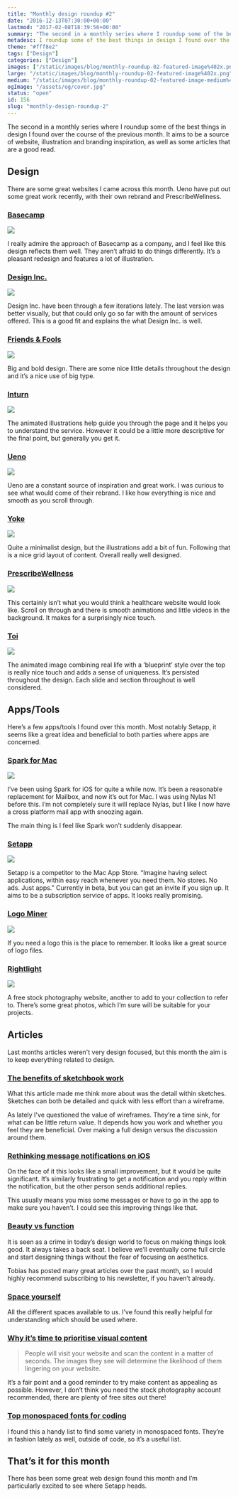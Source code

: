 ```yaml
---
title: "Monthly design roundup #2"
date: "2016-12-13T07:30:00+00:00"
lastmod: "2017-02-08T18:39:56+00:00"
summary: "The second in a monthly series where I roundup some of the best things in design I found over the course of the previous month. It aims to be a source of website, illustration and branding inspiration, as well as some articles that are a good read."
metadesc: I roundup some of the best things in design I found over the course of the previous month. It aims to be a source of website, illustration and branding inspiration, as well as some articles that are a good read."
theme: "#fff8e2"
tags: ["Design"]
categories: ["Design"]
images: ["/static/images/blog/monthly-roundup-02-featured-image%402x.png"]
large: "/static/images/blog/monthly-roundup-02-featured-image%402x.png"
medium: "/static/images/blog/monthly-roundup-02-featured-image-medium%402x.png"
ogImage: "/assets/og/cover.jpg"
status: "open"
id: 156
slug: "monthly-design-roundup-2"
---
```


The second in a monthly series where I roundup some of the best things in design I found over the course of the previous month. It aims to be a source of website, illustration and branding inspiration, as well as some articles that are a good read.

## Design
There are some great websites I came across this month. Ueno have put out some great work recently, with their own rebrand and PrescribeWellness. 

### [Basecamp](https://basecamp.com)

<Image src="/static/images/blog/monthly-roundup-02-basecamp@2x.jpg" width={738} height={492} />

I really admire the approach of Basecamp as a company, and I feel like this design reflects them well. They aren’t afraid to do things differently. It’s a pleasant redesign and features a lot of illustration.

### [Design Inc.](https://www.designinc.com)

<Image src="/static/images/blog/monthly-roundup-02-designinc@2x.png" width={738} height={492} />

Design Inc. have been through a few iterations lately. The last version was better visually, but that could only go so far with the amount of services offered. This is a good fit and explains the what Design Inc. is well.

### [Friends & Fools](http://www.friendsandfools.be)

<Image src="/static/images/blog/monthly-roundup-02-friends-fools@2x.jpg" width={738} height={492} />

Big and bold design. There are some nice little details throughout the design and it’s a nice use of big type.

### [Inturn](http://inturn.co)

<Image src="/static/images/blog/monthly-roundup-02-inturn@2x.png" width={738} height={492} />

The animated illustrations help guide you through the page and it helps you to understand the service. However it could be a little more descriptive for the final point, but generally you get it.

### [Ueno](https://ueno.co/)

<Image src="/static/images/blog/monthly-roundup-02-ueno@2x.jpg" width={738} height={492} />

Ueno are a constant source of inspiration and great work. I was curious to see what would come of their rebrand. I like how everything is nice and smooth as you scroll through.

### [Yoke](http://www.thisisyoke.com/)

<Image src="/static/images/blog/monthly-roundup-02-yoke@2x.png" width={738} height={492} />

Quite a minimalist design, but the illustrations add a bit of fun. Following that is a nice grid layout of content. Overall really well designed.

### [PrescribeWellness](http://www.prescribewellness.com/)

<Image src="/static/images/blog/monthly-roundup-02-prescribewellness@2x.jpg" width={738} height={492} />

This certainly isn’t what you would think a healthcare website would look like. Scroll on through and there is smooth animations and little videos in the background. It makes for a surprisingly nice touch.

### [Toi](http://toi.io/)

<Image src="/static/images/blog/monthly-roundup-02-toi@2x.jpg" width={738} height={492} />

The animated image combining real life with a ‘blueprint’ style over the top is really nice touch and adds a sense of uniqueness. It’s persisted throughout the design. Each slide and section throughout is well considered.

## Apps/Tools
Here’s a few apps/tools I found over this month. Most notably Setapp, it seems like a great idea and beneficial to both parties where apps are concerned.


### [Spark for Mac](https://sparkmailapp.com/)

<Image src="/static/images/blog/monthly-roundup-02-spark@2x.jpg" width={738} height={492} />

I’ve been using Spark for iOS for quite a while now. It’s been a reasonable replacement for Mailbox, and now it’s out for Mac. I was using Nylas N1 before this. I’m not completely sure it will replace Nylas, but I like I now have a cross platform mail app with snoozing again. 

The main thing is I feel like Spark won’t suddenly disappear.

### [Setapp](https://setapp.com/)

<Image src="/static/images/blog/monthly-roundup-02-setapp@2x.jpg" width={738} height={492} />

Setapp is a competitor to the Mac App Store. “Imagine having select applications, within easy reach whenever you need them. No stores. No ads. Just apps.” Currently in beta, but you can get an invite if you sign up. It aims to be a subscription service of apps. It looks really promising. 

### [Logo Miner](http://logominer.com/)

<Image src="/static/images/blog/monthly-roundup-02-logominer@2x.png" width={738} height={492} />

If you need a logo this is the place to remember. It looks like a great source of logo files. 

### [Rightlight](http://rightlight.nordwoodthemes.com/)

<Image src="/static/images/blog/monthly-roundup-02-rightlight@2x.jpg" width={738} height={492} />

A free stock photography website, another to add to your collection to refer to. There’s some great photos, which I’m sure will be suitable for your projects.

## Articles
Last months articles weren't very design focused, but this month the aim is to keep everything related to design.

### [The benefits of sketchbook work](https://medium.com/@andrewcouldwell/start-simple-e089d0039744#.g10tkqyid)
What this article made me think more about was the detail within sketches. Sketches can both be detailed and quick with less effort than a wireframe. 

As lately I've questioned the value of wireframes. They’re a time sink, for what can be little return value. It depends how you work and whether you feel they are beneficial. Over making a full design versus the discussion around them.

### [Rethinking message notifications on iOS](https://medium.com/@lewisplushumphreys/rethinking-message-notifications-on-ios-c201edea59a2)
On the face of it this looks like a small improvement, but it would be quite significant. It’s similarly frustrating to get a notification and you reply within the notification, but the other person sends additional replies. 

This usually means you miss some messages or have to go in the app to make sure you haven’t. I could see this improving things like that.

### [Beauty vs function](http://www.vanschneider.com/beauty-vs-function)
It is seen as a crime in today’s design world to focus on making things look good. It always takes a back seat. I believe we’ll eventually come full circle and start designing things without the fear of focusing on aesthetics. 

Tobias has posted many great articles over the past month, so I would highly recommend subscribing to his newsletter, if you haven’t already.

### [Space yourself](https://www.smashingmagazine.com/2015/10/space-yourself)
All the different spaces available to us. I’ve found this really helpful for understanding which should be used where.

### [Why it’s time to prioritise visual content](https://boagworld.com/design/time-prioritize-visual-content/)

> People will visit your website and scan the content in a matter of seconds. The images they see will determine the likelihood of them lingering on your website. 

It’s a fair point and a good reminder to try make content as appealing as possible. However, I don’t think you need the stock photography account recommended, there are plenty of free sites out there!

### [Top monospaced fonts for coding](https://frontendcurated.com/top-monospaced-fonts-for-coding-a7d941a143fe)

I found this a handy list to find some variety in monospaced fonts. They’re in fashion lately as well, outside of code, so it’s a useful list.

## That’s it for this month
There has been some great web design found this month and I’m particularly excited to see where Setapp heads.